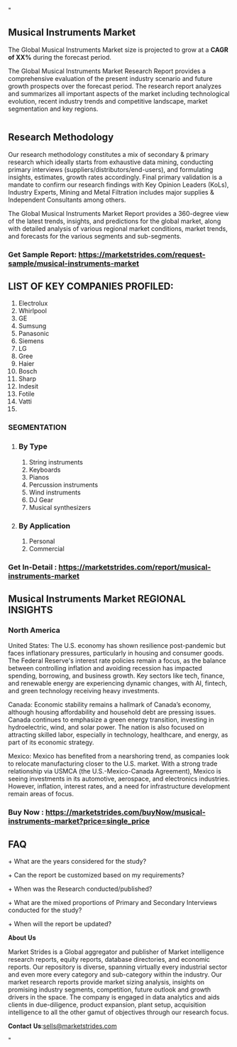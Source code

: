 <p>"</p>
<h2>Musical Instruments Market</h2>
<p>The Global Musical Instruments Market size is projected to grow at a <strong>CAGR of XX%</strong> during the forecast period.</p>
<p>The Global Musical Instruments Market Research Report provides a comprehensive evaluation of the present industry scenario and future growth prospects over the forecast period. The research report analyzes and summarizes all important aspects of the market including technological evolution, recent industry trends and competitive landscape, market segmentation and key regions.</p>
<p><img alt="" /></p>
<h2>Research Methodology</h2>
<p>Our research methodology constitutes a mix of secondary &amp; primary research which ideally starts from exhaustive data mining, conducting primary interviews (suppliers/distributors/end-users), and formulating insights, estimates, growth rates accordingly. Final primary validation is a mandate to confirm our research findings with Key Opinion Leaders (KoLs), Industry Experts, Mining and Metal Filtration includes major supplies &amp; Independent Consultants among others.</p>
<p>The Global Musical Instruments Market Report provides a 360-degree view of the latest trends, insights, and predictions for the global market, along with detailed analysis of various regional market conditions, market trends, and forecasts for the various segments and sub-segments.</p>
<h3><strong>Get Sample Report: <a href="https://marketstrides.com/request-sample/musical-instruments-market">https://marketstrides.com/request-sample/musical-instruments-market</a></strong></h3>
<h2>LIST OF KEY COMPANIES PROFILED:</h2>
<ol>
<li>Electrolux</li>
<li>Whirlpool</li>
<li>GE</li>
<li>Sumsung</li>
<li>Panasonic</li>
<li>Siemens</li>
<li>LG</li>
<li>Gree</li>
<li>Haier</li>
<li>Bosch</li>
<li>Sharp</li>
<li>Indesit</li>
<li>Fotile</li>
<li>Vatti</li>
<li></li>
</ol>
<h3>SEGMENTATION</h3>
<ol>
<li>
<h3>By Type</h3>
<ol>
<li>String instruments</li>
<li>Keyboards</li>
<li>Pianos</li>
<li>Percussion instruments</li>
<li>Wind instruments</li>
<li>DJ Gear</li>
<li>Musical synthesizers</li>
</ol>
</li>
<li>
<h3>By Application</h3>
<ol>
<li>Personal</li>
<li>Commercial</li>
</ol>
</li>
</ol>
<h3><strong>Get In-Detail : <a href="https://marketstrides.com/report/musical-instruments-market">https://marketstrides.com/report/musical-instruments-market</a></strong></h3>
<h2>Musical Instruments Market REGIONAL INSIGHTS</h2>
<h3>North America</h3>
<p>United States: The U.S. economy has shown resilience post-pandemic but faces inflationary pressures, particularly in housing and consumer goods. The Federal Reserve's interest rate policies remain a focus, as the balance between controlling inflation and avoiding recession has impacted spending, borrowing, and business growth. Key sectors like tech, finance, and renewable energy are experiencing dynamic changes, with AI, fintech, and green technology receiving heavy investments.</p>
<p>Canada: Economic stability remains a hallmark of Canada&rsquo;s economy, although housing affordability and household debt are pressing issues. Canada continues to emphasize a green energy transition, investing in hydroelectric, wind, and solar power. The nation is also focused on attracting skilled labor, especially in technology, healthcare, and energy, as part of its economic strategy.</p>
<p>Mexico: Mexico has benefited from a nearshoring trend, as companies look to relocate manufacturing closer to the U.S. market. With a strong trade relationship via USMCA (the U.S.-Mexico-Canada Agreement), Mexico is seeing investments in its automotive, aerospace, and electronics industries. However, inflation, interest rates, and a need for infrastructure development remain areas of focus.</p>
<h3><strong>Buy Now : <a href="https://marketstrides.com/buyNow/musical-instruments-market?price=single_price">https://marketstrides.com/buyNow/musical-instruments-market?price=single_price</a></strong></h3>
<h2>FAQ</h2>
<p>+ What are the years considered for the study?</p>
<p>+ Can the report be customized based on my requirements?</p>
<p>+ When was the Research conducted/published?</p>
<p>+ What are the mixed proportions of Primary and Secondary Interviews conducted for the study?</p>
<p>+ When will the report be updated?</p>
<p>𝐀𝐛𝐨𝐮𝐭 𝐔𝐬</p>
<p>Market Strides is a Global aggregator and publisher of Market intelligence research reports, equity reports, database directories, and economic reports. Our repository is diverse, spanning virtually every industrial sector and even more every category and sub-category within the industry. Our market research reports provide market sizing analysis, insights on promising industry segments, competition, future outlook and growth drivers in the space. The company is engaged in data analytics and aids clients in due-diligence, product expansion, plant setup, acquisition intelligence to all the other gamut of objectives through our research focus.</p>
<p>𝐂𝐨𝐧𝐭𝐚𝐜𝐭 𝐔𝐬:<a href="mailto:sells@marketstrides.com">sells@marketstrides.com</a></p>
<p>"</p>
